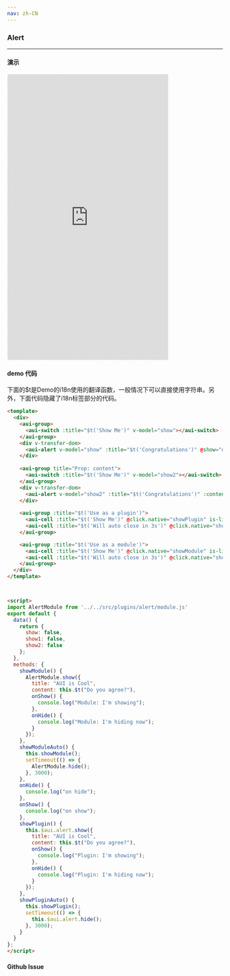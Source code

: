 ```yaml
---
nav: zh-CN
---
```



### Alert

---

#### 演示

 <div style="width:377px;height:667px;display:inline-block;border:1px dashed #ececec;border-radius:5px;overflow:hidden;">
   <iframe src="http://192.9.200.185:50003/aui-m/#/component/alert" width="375" height="667" border="0" frameborder="0"></iframe>
 </div>

#### demo 代码

<p class="tip">下面的$t是Demo的i18n使用的翻译函数，一般情况下可以直接使用字符串。另外，下面代码隐藏了i18n标签部分的代码。</p>

``` html
<template>
  <div>
    <aui-group>
      <aui-switch :title="$t('Show Me')" v-model="show"></aui-switch>
    </aui-group>
    <div v-transfer-dom>
      <aui-alert v-model="show" :title="$t('Congratulations')" @show="onShow" @hide="onHide"> {{ $t('Your Message is sent successfully~') }}</aui-alert>
    </div>
  
    <aui-group title="Prop: content">
      <aui-switch :title="$t('Show Me')" v-model="show2"></aui-switch>
    </aui-group>
    <div v-transfer-dom>
      <aui-alert v-model="show2" :title="$t('Congratulations')" :content="$t('Your Message is sent successfully~')"></aui-alert>
    </div>
  
    <aui-group :title="$t('Use as a plugin')">
      <aui-cell :title="$t('Show Me')" @click.native="showPlugin" is-link></aui-cell>
      <aui-cell :title="$t('Will auto close in 3s')" @click.native="showPluginAuto" is-link></aui-cell>
    </aui-group>

    <aui-group :title="$t('Use as a module')">
      <aui-cell :title="$t('Show Me')" @click.native="showModule" is-link></aui-cell>
      <aui-cell :title="$t('Will auto close in 3s')" @click.native="showModuleAuto" is-link></aui-cell>
    </aui-group>
  </div>
</template>



<script>
import AlertModule from '../../src/plugins/alert/module.js'
export default {
  data() {
    return {
      show: false,
      show1: false,
      show2: false
    };
  },
  methods: {
    showModule() {
      AlertModule.show({
        title: "AUI is Cool",
        content: this.$t("Do you agree?"),
        onShow() {
          console.log("Module: I'm showing");
        },
        onHide() {
          console.log("Module: I'm hiding now");
        }
      });
    },
    showModuleAuto() {
      this.showModule();
      setTimeout(() => {
        AlertModule.hide();
      }, 3000);
    },
    onHide() {
      console.log("on hide");
    },
    onShow() {
      console.log("on show");
    },
    showPlugin() {
      this.$aui.alert.show({
        title: "AUI is Cool",
        content: this.$t("Do you agree?"),
        onShow() {
          console.log("Plugin: I'm showing");
        },
        onHide() {
          console.log("Plugin: I'm hiding now");
        }
      });
    },
    showPluginAuto() {
      this.showPlugin();
      setTimeout(() => {
        this.$aui.alert.hide();
      }, 3000);
    }
  }
};
</script>

```


#### Github Issue